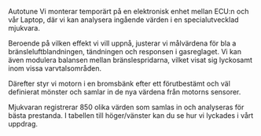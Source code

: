 Autotune
Vi monterar temporärt på en elektronisk enhet mellan ECU:n och vår Laptop, där vi kan analysera ingående värden i en specialutvecklad mjukvara. 

Beroende på vilken effekt vi vill uppnå, justerar vi målvärdena för bla a bränsleluftblandningen, tändningen och responsen i gasreglaget. Vi kan även modulera balansen mellan bränslespridarna, vilket visat sig lyckosamt inom vissa varvtalsområden. 

Därefter styr vi motorn i en bromsbänk efter ett förutbestämt och väl definierat mönster och samlar in de nya värdena från motorns sensorer. 

Mjukvaran registrerar 850 olika värden som samlas in och analyseras för bästa prestanda. I tabellen till höger/vänster kan du se hur vi lyckades i vårt uppdrag.
